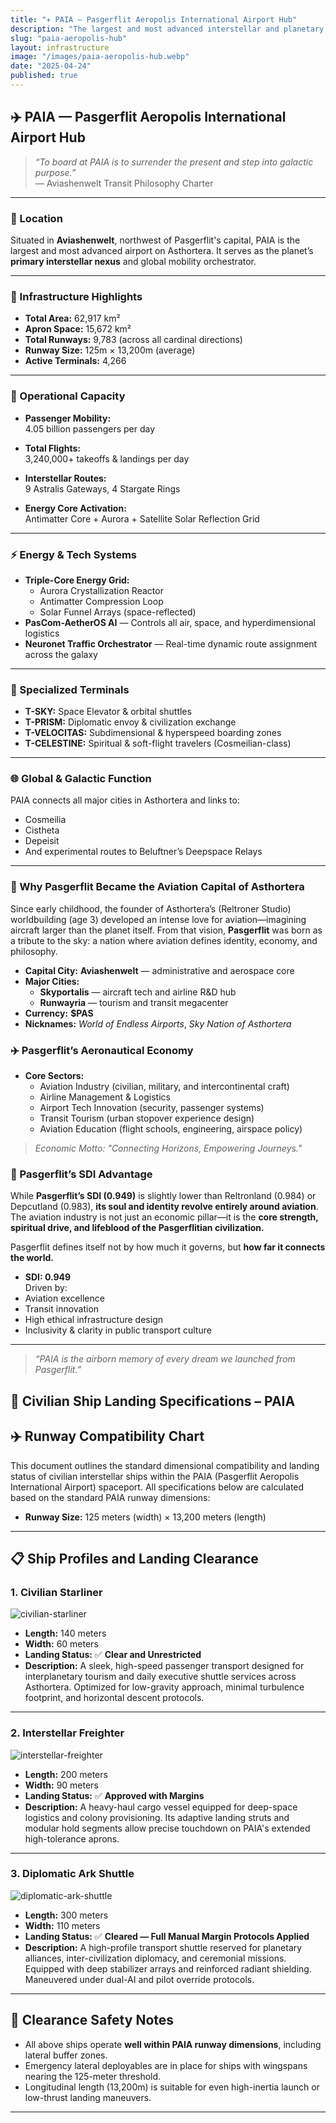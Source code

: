 ```yaml
---
title: "✈️ PAIA — Pasgerflit Aeropolis International Airport Hub"
description: "The largest and most advanced interstellar and planetary air hub in Asthortera, representing Pasgerflit’s core identity as the world of endless airports."
slug: "paia-aeropolis-hub"
layout: infrastructure
image: "/images/paia-aeropolis-hub.webp"
date: "2025-04-24"
published: true
---
```


## ✈️ PAIA — Pasgerflit Aeropolis International Airport Hub

> _“To board at PAIA is to surrender the present and step into galactic purpose.”_  
> — Aviashenwelt Transit Philosophy Charter

---

### 📍 Location
Situated in **Aviashenwelt**, northwest of Pasgerflit's capital, PAIA is the largest and most advanced airport on Asthortera. It serves as the planet’s **primary interstellar nexus** and global mobility orchestrator.

---

### 📐 Infrastructure Highlights
- **Total Area:** 62,917 km²  
- **Apron Space:** 15,672 km²  
- **Total Runways:** 9,783 (across all cardinal directions)  
- **Runway Size:** 125m × 13,200m (average)
- **Active Terminals:** 4,266

---

### 🚀 Operational Capacity

- **Passenger Mobility:**  
  4.05 billion passengers per day

- **Total Flights:**  
  3,240,000+ takeoffs & landings per day

- **Interstellar Routes:**  
  9 Astralis Gateways, 4 Stargate Rings

- **Energy Core Activation:**  
  Antimatter Core + Aurora + Satellite Solar Reflection Grid

---

### ⚡ Energy & Tech Systems
- **Triple-Core Energy Grid:**
  - Aurora Crystallization Reactor  
  - Antimatter Compression Loop  
  - Solar Funnel Arrays (space-reflected)
- **PasCom-AetherOS AI** — Controls all air, space, and hyperdimensional logistics
- **Neuronet Traffic Orchestrator** — Real-time dynamic route assignment across the galaxy

---

### 🛫 Specialized Terminals
- **T-SKY:** Space Elevator & orbital shuttles  
- **T-PRISM:** Diplomatic envoy & civilization exchange  
- **T-VELOCITAS:** Subdimensional & hyperspeed boarding zones  
- **T-CELESTINE:** Spiritual & soft-flight travelers (Cosmeilian-class)

---

### 🌐 Global & Galactic Function
PAIA connects all major cities in Asthortera and links to:
- Cosmeilia  
- Cistheta  
- Depeisit  
- And experimental routes to Beluftner’s Deepspace Relays

---

### 🧠 Why Pasgerflit Became the Aviation Capital of Asthortera

Since early childhood, the founder of Asthortera’s (Reltroner Studio) worldbuilding (age 3) developed an intense love for aviation—imagining aircraft larger than the planet itself. From that vision, **Pasgerflit** was born as a tribute to the sky: a nation where aviation defines identity, economy, and philosophy.

- **Capital City:** **Aviashenwelt** — administrative and aerospace core
- **Major Cities:**
  - **Skyportalis** — aircraft tech and airline R&D hub
  - **Runwayria** — tourism and transit megacenter
- **Currency:** **$PAS**
- **Nicknames:** *World of Endless Airports*, *Sky Nation of Asthortera*

### ✈️ Pasgerflit’s Aeronautical Economy
- **Core Sectors:**
  - Aviation Industry (civilian, military, and intercontinental craft)
  - Airline Management & Logistics
  - Airport Tech Innovation (security, passenger systems)
  - Transit Tourism (urban stopover experience design)
  - Aviation Education (flight schools, engineering, airspace policy)

> _Economic Motto: "Connecting Horizons, Empowering Journeys."_

### 🧠 Pasgerflit’s SDI Advantage

While **Pasgerflit’s SDI (0.949)** is slightly lower than Reltronland (0.984) or Depcutland (0.983), **its soul and identity revolve entirely around aviation**. The aviation industry is not just an economic pillar—it is the **core strength, spiritual drive, and lifeblood of the Pasgerflitian civilization.**

Pasgerflit defines itself not by how much it governs, but **how far it connects the world.**
- **SDI: 0.949**  
Driven by:
- Aviation excellence  
- Transit innovation  
- High ethical infrastructure design  
- Inclusivity & clarity in public transport culture

---

> _“PAIA is the airborn memory of every dream we launched from Pasgerflit.”_

## 🚀 Civilian Ship Landing Specifications – PAIA

## ✈️ Runway Compatibility Chart

This document outlines the standard dimensional compatibility and landing status of civilian interstellar ships within the PAIA (Pasgerflit Aeropolis International Airport) spaceport. All specifications below are calculated based on the standard PAIA runway dimensions:

* **Runway Size:** 125 meters (width) × 13,200 meters (length)

---

## 📋 Ship Profiles and Landing Clearance

### 1. **Civilian Starliner**

![civilian-starliner](/images/civilian-starliner.webp)

* **Length:** 140 meters
* **Width:** 60 meters
* **Landing Status:** ✅ **Clear and Unrestricted**
* **Description:** A sleek, high-speed passenger transport designed for interplanetary tourism and daily executive shuttle services across Asthortera. Optimized for low-gravity approach, minimal turbulence footprint, and horizontal descent protocols.

---

### 2. **Interstellar Freighter**

![interstellar-freighter](/images/interstellar-freighter.webp)

* **Length:** 200 meters
* **Width:** 90 meters
* **Landing Status:** ✅ **Approved with Margins**
* **Description:** A heavy-haul cargo vessel equipped for deep-space logistics and colony provisioning. Its adaptive landing struts and modular hold segments allow precise touchdown on PAIA's extended high-tolerance aprons.

---

### 3. **Diplomatic Ark Shuttle**

![diplomatic-ark-shuttle](/images/diplomatic-ark-shuttle.webp)

* **Length:** 300 meters
* **Width:** 110 meters
* **Landing Status:** ✅ **Cleared — Full Manual Margin Protocols Applied**
* **Description:** A high-profile transport shuttle reserved for planetary alliances, inter-civilization diplomacy, and ceremonial missions. Equipped with deep stabilizer arrays and reinforced radiant shielding. Maneuvered under dual-AI and pilot override protocols.

---

## 📐 Clearance Safety Notes

* All above ships operate **well within PAIA runway dimensions**, including lateral buffer zones.
* Emergency lateral deployables are in place for ships with wingspans nearing the 125-meter threshold.
* Longitudinal length (13,200m) is suitable for even high-inertia launch or low-thrust landing maneuvers.

---